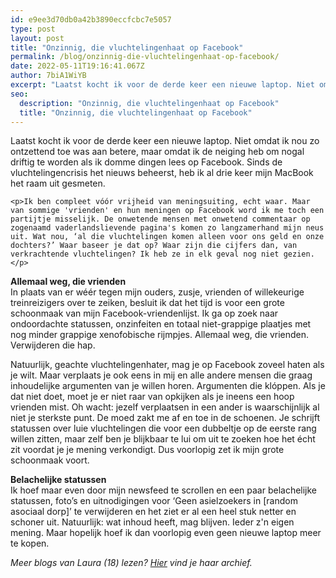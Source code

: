 ```yaml
---
id: e9ee3d70db0a42b3890eccfcbc7e5057
type: post
layout: post
title: "Onzinnig, die vluchtelingenhaat op Facebook"
permalink: /blog/onzinnig-die-vluchtelingenhaat-op-facebook/
date: 2022-05-11T19:16:41.067Z
author: 7biA1WiYB
excerpt: "Laatst kocht ik voor de derde keer een nieuwe laptop. Niet omdat ik nou zo ontzettend toe was aan betere, maar omdat ik de neiging heb om nogal driftig te worden als ik domme dingen lees op Facebook. Sinds de vluchtelingencrisis het nieuws beheerst, heb ik al drie keer mijn MacBook het raam uit gesmeten.   "
seo:
  description: "Onzinnig, die vluchtelingenhaat op Facebook"
  title: "Onzinnig, die vluchtelingenhaat op Facebook"
---
```

Laatst kocht ik voor de derde keer een nieuwe laptop. Niet omdat ik nou zo ontzettend toe was aan betere, maar omdat ik de neiging heb om nogal driftig te worden als ik domme dingen lees op Facebook. Sinds de vluchtelingencrisis het nieuws beheerst, heb ik al drie keer mijn MacBook het raam uit gesmeten.   

    <p>Ik ben compleet vóór vrijheid van meningsuiting, echt waar. Maar van sommige 'vrienden' en hun meningen op Facebook word ik me toch een partijtje misselijk. De onwetende mensen met onwetend commentaar op zogenaamd vaderlandslievende pagina's komen zo langzamerhand mijn neus uit. Wat nou, ‘al die vluchtelingen komen alleen voor ons geld en onze dochters?’ Waar baseer je dat op? Waar zijn die cijfers dan, van verkrachtende vluchtelingen? Ik heb ze in elk geval nog niet gezien.</p>
<p><strong>Allemaal weg, die vrienden</strong><br>In plaats van er wéér tegen mijn ouders, zusje, vrienden of willekeurige treinreizigers over te zeiken, besluit ik dat het tijd is voor een grote schoonmaak van mijn Facebook-vriendenlijst. Ik ga op zoek naar ondoordachte statussen, onzinfeiten en totaal niet-grappige plaatjes met nog minder grappige xenofobische rijmpjes. Allemaal weg, die vrienden. Verwijderen die hap.</p>
<p>Natuurlijk, geachte vluchtelingenhater, mag je op Facebook zoveel haten als je wilt. Maar verplaats je ook eens in mij en alle andere mensen die graag inhoudelijke argumenten van je willen horen. Argumenten die klóppen. Als je dat niet doet, moet je er niet raar van opkijken als je ineens een hoop vrienden mist. Oh wacht: jezelf verplaatsen in een ander is waarschijnlijk al niet je sterkste punt. De moed zakt me af en toe in de schoenen. Je schrijft statussen over luie vluchtelingen die voor een dubbeltje op de eerste rang willen zitten, maar zelf ben je blijkbaar te lui om uit te zoeken hoe het écht zit voordat je je mening verkondigt. Dus voorlopig zet ik mijn grote schoonmaak voort.</p>
<p><strong>Belachelijke statussen</strong><br>Ik hoef maar even door mijn newsfeed te scrollen en een paar belachelijke statussen, foto’s en uitnodigingen voor ‘Geen asielzoekers in [random asociaal dorp]’ te verwijderen en het ziet er al een heel stuk netter en schoner uit. Natuurlijk: wat inhoud heeft, mag blijven. Ieder z'n eigen mening. Maar hopelijk hoef ik dan voorlopig even geen nieuwe laptop meer te kopen.</p>
<p><em>Meer blogs van Laura (18) lezen? <a href="https://7dagen.netlify.app/users-laura-schouten">Hier</a> vind je haar archief.</em></p>  
